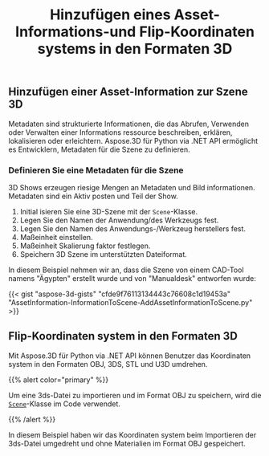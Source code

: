 ﻿---
title: Hinzufügen eines Asset-Informations-und Flip-Koordinaten systems in den Formaten 3D
type: docs
weight: 10
url: /de/python-net/add-an-asset-information-and-flip-coordinate-system-in-3d-formats/
description: Metadaten sind strukturierte Informationen, die das Abrufen, Verwenden oder Verwalten einer Informations ressource beschreiben, erklären, lokalisieren oder erleichtern. Aspose.3D für Python via .NET API ermöglicht es Entwicklern, Metadaten für die Szene zu definieren.
---
## **Hinzufügen einer Asset-Information zur Szene 3D**
Metadaten sind strukturierte Informationen, die das Abrufen, Verwenden oder Verwalten einer Informations ressource beschreiben, erklären, lokalisieren oder erleichtern. Aspose.3D für Python via .NET API ermöglicht es Entwicklern, Metadaten für die Szene zu definieren.
### **Definieren Sie eine Metadaten für die Szene**
3D Shows erzeugen riesige Mengen an Metadaten und Bild informationen. Metadaten sind ein Aktiv posten und Teil der Show.

1. Initial isieren Sie eine 3D-Szene mit der `Scene`-Klasse.
1. Legen Sie den Namen der Anwendung/des Werkzeugs fest.
1. Legen Sie den Namen des Anwendungs-/Werkzeug herstellers fest.
1. Maßeinheit einstellen.
1. Maßeinheit Skalierung faktor festlegen.
1. Speichern 3D Szene im unterstützten Dateiformat.

In diesem Beispiel nehmen wir an, dass die Szene von einem CAD-Tool namens "Ägypten" erstellt wurde und von "Manualdesk" entworfen wurde:

{{< gist "aspose-3d-gists" "cfde9f76113134443c76608c1d19453a" "AssetInformation-InformationToScene-AddAssetInformationToScene.py" >}}
## **Flip-Koordinaten system in den Formaten 3D**
Mit Aspose.3D für Python via .NET API können Benutzer das Koordinaten system in den Formaten OBJ, 3DS, STL und U3D umdrehen.

{{% alert color="primary" %}} 

Um eine 3ds-Datei zu importieren und im Format OBJ zu speichern, wird die [`Scene`](https://reference.aspose.com/3d/net/aspose.threed/scene)-Klasse im Code verwendet.

{{% /alert %}} 

In diesem Beispiel haben wir das Koordinaten system beim Importieren der 3ds-Datei umgedreht und ohne Materialien im Format OBJ gespeichert.
